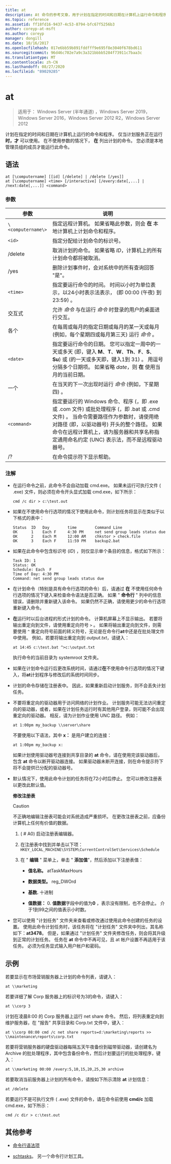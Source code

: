 ```yaml
---
title: at
description: At 命令的参考文章，用于计划在指定的时间和日期在计算机上运行命令和程序。
ms.topic: reference
ms.assetid: ff18fd16-9437-4c53-8794-bfc67f5256b3
author: coreyp-at-msft
ms.author: coreyp
manager: dongill
ms.date: 10/16/2017
ms.openlocfilehash: 017e6bb59b891fddfff9e695f8e3040f678bd611
ms.sourcegitcommit: 96d46c702e7a9c3a321bbbb5284f73911c7baa3c
ms.translationtype: MT
ms.contentlocale: zh-CN
ms.lasthandoff: 08/27/2020
ms.locfileid: "89029285"
---
```

# <a name="at"></a>at

> 适用于： Windows Server (半年通道) ，Windows Server 2019，Windows Server 2016，Windows Server 2012 R2，Windows Server 2012

计划在指定的时间和日期在计算机上运行的命令和程序。 仅当计划服务正在运行 **时，才** 可以使用。 在不使用参数的情况下， **在** 列出计划的命令。 您必须是本地管理员组的成员才能运行此命令。

## <a name="syntax"></a>语法

```
at [\computername] [[id] [/delete] | /delete [/yes]]
at [\computername] <time> [/interactive] [/every:date[,...] | /next:date[,...]] <command>
```

### <a name="parameters"></a>参数

| 参数 | 说明 |
| --------- | ----------- |
| `\<computername\>` | 指定远程计算机。 如果省略此参数，则会 **在** 本地计算机上计划命令和程序。 |
| `<id>` | 指定分配给计划命令的标识号。 |
| /delete | 取消计划的命令。 如果省略 *ID*，计算机上的所有计划命令都将被取消。 |
| /yes | 删除计划事件时，会对系统中的所有查询回答 "是"。 |
| `<time>` | 指定要运行命令的时间。 时间以小时为单位表示，以24小时表示法表示， (即 00:00 (午夜) 到 23:59) 。 |
| 交互式 | 允许 *命令* 与在运行 *命令* 时登录的用户的桌面进行交互。 |
| 各个 | 在每周或每月的指定日期或每月的某一天或每月 (例如，每个星期四或每月第三天) 运行 *命令* 。 |
| `<date>` | 指定要运行命令的日期。 您可以指定一周中的一天或多天 (即，键入 **M**、**T**、**W**、**Th**、**F**、**S**、**Su**) 或 (的一天或多天即，键入1到 31) 。 用逗号分隔多个日期项。 如果省略 *date*，则 **在** 使用当月的当前日期。 |
| 一个 | 在当天的下一次出现时运行 *命令*  (例如，下星期四) 。 |
| `<command>` | 指定要运行的 Windows 命令、程序 (，即 .exe 或 .com 文件) 或批处理程序 (，即 .bat 或 .cmd 文件) 。 当命令需要路径作为参数时，请使用绝对路径 (即，以驱动器号) 开头的整个路径。 如果命令在远程计算机上，请为服务器和共享名称指定通用命名约定 (UNC) 表示法，而不是远程驱动器号。 |
| /? | 在命令提示符下显示帮助。 |

### <a name="remarks"></a>注解

- 在运行命令之前，此命令不会自动加载 cmd.exe。 如果未运行可执行文件 ( .exe) 文件，则必须在命令开头显式加载 cmd.exe，如下所示：

    ```
    cmd /c dir > c:\test.out
    ```

- 如果在不使用命令行选项的情况下使用此命令，则计划任务将显示在类似于以下格式的表中：

    ```
    Status  ID   Day        time        Command Line
    OK      1    Each F     4:30 PM     net send group leads status due
    OK      2    Each M     12:00 AM    chkstor > check.file
    OK      3    Each F     11:59 PM    backup2.bat
    ```

- 如果在此命令中包含标识号 (*ID*) ，则仅显示单个条目的信息，格式如下所示：

    ```
    Task ID: 1
    Status: OK
    Schedule: Each  F
    Time of Day: 4:30 PM
    Command: net send group leads status due
    ```

- 在计划命令（特别是具有命令行选项的命令）后，请通过 **在** 不使用任何命令行选项的情况下键入来检查命令语法是否正确。 如果 " **命令行** " 列中的信息错误，请删除并重新键入该命令。 如果仍然不正确，请使用更少的命令行选项重新键入命令。

- **在**运行时以后台进程的形式计划的命令。 计算机屏幕上不显示输出。 若要将输出重定向到文件，请使用重定向符号 `>` 。 如果将输出重定向到文件，则需要使用 `^` 重定向符号前面的转义符号，无论是在命令行**at**中还是在批处理文件中使用。 例如，若要将输出重定向到 *output.txt*，请键入：

    ```
    at 14:45 c:\test.bat ^>c:\output.txt
    ```

    执行命令的当前目录为 systemroot 文件夹。

- 如果在计划命令运行后更改系统时间，请通过**在**不使用命令行选项的情况下键入，将**at**计划程序与修改后的系统时间同步。

- 计划的命令存储在注册表中。 因此，如果重新启动计划服务，则不会丢失计划任务。

- 不要将重定向的驱动器用于访问网络的计划作业。 计划服务可能无法访问重定向的驱动器，或者，如果在计划任务运行时有其他用户登录，则可能不会出现重定向的驱动器。 相反，请为计划作业使用 UNC 路径。 例如：

    ```
    at 1:00pm my_backup \\server\share
    ```

    不要使用以下语法，其中 **x：** 是用户建立的连接：

    ```
    at 1:00pm my_backup x:
    ```

    如果计划使用驱动器号连接到共享目录的 **at** 命令，请在使用完该驱动器后，包含 **at** 命令以断开驱动器连接。 如果驱动器未断开连接，则在命令提示符下将不会提供已分配的驱动器号。

- 默认情况下，使用此命令计划的任务将在72小时后停止。 您可以修改注册表以更改此默认值。

    **修改注册表**

    > [!Caution]
    > 不正确地编辑注册表可能会对系统造成严重损坏。 在更改注册表之前，应备份计算机上任何有价值的数据。

    1.  ( # A0) 启动注册表编辑器。

    2. 在注册表中找到并单击以下项： `HKEY_LOCAL_MACHINE\SYSTEM\CurrentControlSet\Services\Schedule`

    3. 在 " **编辑** " 菜单上，单击 " **添加值**"，然后添加以下注册表值：

        - **值名称。** atTaskMaxHours

        - **数据类型。** reg_DWOrd

        - **基数.** 十进制

        - **值数据：** 0. **值数据**字段中的值为**0** ，表示没有限制，也不会停止。 介于1到99之间的值表示小时数。

- 您可以使用 "计划任务" 文件夹来查看或修改通过使用此命令创建的任务的设置。 使用此命令计划任务时，该任务将在 "计划任务" 文件夹中列出，其名称如下：**at3478**。 但是，如果通过 "计划任务" 文件夹修改任务，则会将其升级到正常的计划任务。 任务在 **at** 命令中不再可见，且 at 帐户设置不再适用于该任务。 必须为任务显式输入用户帐户和密码。

## <a name="examples"></a>示例

若要显示在市场营销服务器上计划的命令列表，请键入：

```
at \\marketing
```

若要详细了解 Corp 服务器上的标识号为3的命令，请键入：

```
at \\corp 3
```

计划在凌晨8:00 的 Corp 服务器上运行 net share 命令。 然后，将列表重定向到维护服务器，在 "报告" 共享目录和 Corp.txt 文件中，键入：

```
at \\corp 08:00 cmd /c net share reports=d:\marketing\reports >> \\maintenance\reports\corp.txt
```

若要将营销服务器的硬盘驱动器每隔五天午夜备份到磁带驱动器，请创建名为 Archive 的批处理程序，其中包含备份命令，然后计划要运行的批处理程序，键入：

```
at \\marketing 00:00 /every:5,10,15,20,25,30 archive
```

若要取消当前服务器上计划的所有命令，请按如下所示清除 **at** 计划信息：

```
at /delete
```

若要运行不是可执行文件 ( .exe) 文件的命令，请在命令前使用 **cmd/c** 加载 cmd.exe，如下所示：

```
cmd /c dir > c:\test.out
```

## <a name="additional-references"></a>其他参考

- [命令行语法项](command-line-syntax-key.md)

- [schtasks](schtasks.md)。 另一个命令行计划工具。

